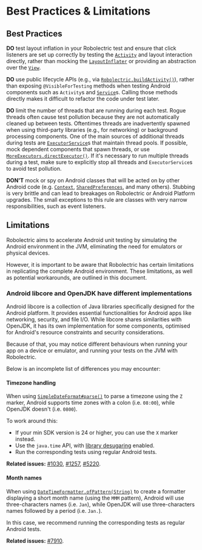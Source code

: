 # Best Practices & Limitations

## Best Practices

**DO** test layout inflation in your Robolectric test and ensure that click listeners are set up correctly by testing the [`Activity`](https://developer.android.com/reference/android/app/Activity) and layout interaction directly, rather than mocking the [`LayoutInflater`](https://developer.android.com/reference/android/view/LayoutInflater) or providing an abstraction over the [`View`](https://developer.android.com/reference/android/view/View).

**DO** use public lifecycle APIs (e.g., via [`Robolectric.buildActivity()`](javadoc/latest/org/robolectric/Robolectric.html#buildActivity(java.lang.Class))), rather than exposing `@VisibleForTesting` methods when testing Android components such as `Activity`s and [`Service`](https://developer.android.com/reference/android/app/Service)s. Calling those methods directly makes it difficult to refactor the code under test later.

**DO** limit the number of threads that are running during each test. Rogue threads often cause test pollution because they are not automatically cleaned up between tests. Oftentimes threads are inadvertently spawned when using third-party libraries (e.g., for networking) or background processing components. One of the main sources of additional threads during tests are [`ExecutorService`](https://developer.android.com/reference/kotlin/java/util/concurrent/ExecutorService)s that maintain thread pools. If possible, mock dependent components that spawn threads, or use [`MoreExecutors.directExecutor()`](https://guava.dev/releases/31.1-jre/api/docs/com/google/common/util/concurrent/MoreExecutors.html#directExecutor()). If it's necessary to run multiple threads during a test, make sure to explicitly stop all threads and `ExecutorService`s to avoid test pollution.

**DON'T** mock or spy on Android classes that will be acted on by other Android code (e.g. [`Context`](https://developer.android.com/reference/android/content/Context), [`SharedPreferences`](https://developer.android.com/reference/android/content/SharedPreferences), and many others). Stubbing is very brittle and can lead to breakages on Robolectric or Android Platform upgrades. The small exceptions to this rule are classes with very narrow responsibilities, such as event listeners.

## Limitations

Robolectric aims to accelerate Android unit testing by simulating the Android environment in the JVM, eliminating the need for emulators or physical devices.

However, it is important to be aware that Robolectric has certain limitations in replicating the complete Android environment. These limitations, as well as potential workarounds, are outlined in this document.

### Android libcore and OpenJDK have different implementations

Android libcore is a collection of Java libraries specifically designed for the Android platform. It provides essential functionalities for Android apps like networking, security, and file I/O. While libcore shares similarities with OpenJDK, it has its own implementation for some components, optimised for Android's resource constraints and security considerations.

Because of that, you may notice different behaviours when running your app on a device or emulator, and running your tests on the JVM with Robolectric.

Below is an incomplete list of differences you may encounter:

#### Timezone handling

When using [`SimpleDateFormat#parse()`](https://developer.android.com/reference/kotlin/java/text/SimpleDateFormat#parse) to parse a timezone using the `Z` marker, Android supports time zones with a colon (i.e. `08:00`), while OpenJDK doesn't (i.e. `0800`).

To work around this:

- If your min SDK version is 24 or higher, you can use the `X` marker instead.
- Use the `java.time` API, with [library desugaring](https://developer.android.com/studio/write/java8-support#library-desugaring) enabled.
- Run the corresponding tests using regular Android tests.

**Related issues:** [#1030](https://github.com/robolectric/robolectric/issues/1030), [#1257](https://github.com/robolectric/robolectric/issues/1257), [#5220](https://github.com/robolectric/robolectric/issues/5220).

#### Month names

When using [`DateTimeFormatter.ofPattern(String)`](https://developer.android.com/reference/kotlin/java/time/format/DateTimeFormatter#ofpattern) to create a formatter displaying a short month name (using the `MMM` pattern), Android will use three-characters names (i.e. `Jan`), while OpenJDK will use three-characters names followed by a period (i.e. `Jan.`).

In this case, we recommend running the corresponding tests as regular Android tests.

**Related issues:** [#7910](https://github.com/robolectric/robolectric/issues/7910).
